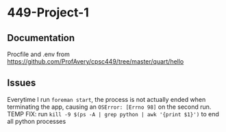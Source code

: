 # 449-Project-1

## Documentation
Procfile and .env from https://github.com/ProfAvery/cpsc449/tree/master/quart/hello

## Issues
Everytime I run `foreman start`, the process is not actually ended when terminating the app, causing an `OSError: [Errno 98]` on the second run.
    TEMP FIX: run `kill -9 $(ps -A | grep python | awk '{print $1}')` to end all python processes